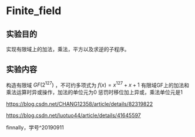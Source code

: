 # Finite_field
## 实验目的
实现有限域上的加法，乘法，平方以及求逆的子程序。
## 实验内容
构造有限域 $GF(2^127)$ ，不可约多项式为 $f(x)=x^127+x+1$ 
有限域GF上的加法和乘法运算时异或操作，加法的单位元为0
惩罚时移位加上异或，乘法单位元是1

https://blog.csdn.net/CHANG12358/article/details/82319822

https://blog.csdn.net/luotuo44/article/details/41645597

finnally，学号^20190911

